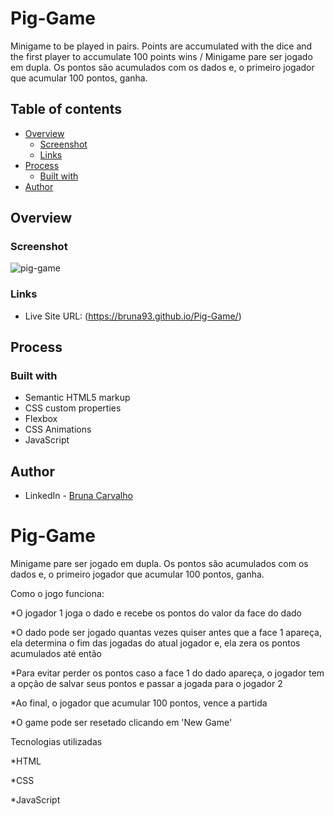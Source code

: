 # Pig-Game

Minigame to be played in pairs. Points are accumulated with the dice and the first player to accumulate 100 points wins / Minigame pare ser jogado em dupla. Os pontos são acumulados com os dados e, o primeiro jogador que acumular 100 pontos, ganha.

## Table of contents

- [Overview](#overview)
  - [Screenshot](#screenshot)
  - [Links](#links)
- [Process](#my-process)
  - [Built with](#built-with)
- [Author](#author)

## Overview

### Screenshot

![pig-game](https://user-images.githubusercontent.com/68197761/138561788-0866a950-1aa2-4421-8acc-d9530db83401.jpg)

### Links

- Live Site URL: (https://bruna93.github.io/Pig-Game/)

## Process

### Built with

- Semantic HTML5 markup
- CSS custom properties
- Flexbox
- CSS Animations
- JavaScript

## Author

- LinkedIn - [Bruna Carvalho](https://www.linkedin.com/in/bruna-carvalho-5334a11b8/)


# Pig-Game
Minigame pare ser jogado em dupla. Os pontos são acumulados com os dados e, o primeiro jogador que acumular 100 pontos, ganha.
<p>Como o jogo funciona:<p>
<p>*O jogador 1 joga o dado e recebe os pontos do valor da face do dado<p>
<p>*O dado pode ser jogado quantas vezes quiser antes que a face 1 apareça, ela determina o fim
das jogadas do atual jogador e, ela zera os pontos acumulados até então<p>
<p>*Para evitar perder os pontos caso a face 1 do dado apareça, o jogador tem
a opção de salvar seus pontos e passar a jogada para o jogador 2<p>
<p>*Ao final, o jogador que acumular 100 pontos, vence a partida<p>
<p>*O game pode ser resetado clicando em 'New Game'<p>
<p>Tecnologias utilizadas<p>
<p>*HTML<p>
<p>*CSS<p>
<p>*JavaScript<p>
